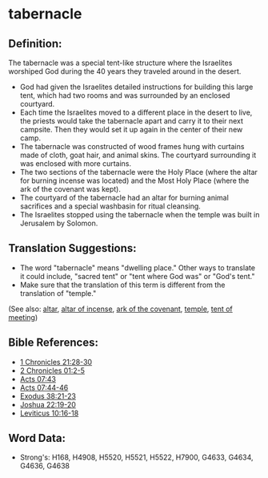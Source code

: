 # tabernacle #

## Definition: ##

The tabernacle was a special tent-like structure where the Israelites worshiped God during the 40 years they traveled around in the desert.

* God had given the Israelites detailed instructions for building this large tent, which had two rooms and was surrounded by an enclosed courtyard.
* Each time the Israelites moved to a different place in the desert to live, the priests would take the tabernacle apart and carry it to their next campsite. Then they would set it up again in the center of their new camp.
* The tabernacle was constructed of wood frames hung with curtains made of cloth, goat hair, and animal skins. The courtyard surrounding it was enclosed with more curtains.
* The two sections of the tabernacle were the Holy Place (where the altar for burning incense was located) and the Most Holy Place (where the ark of the covenant was kept).
* The courtyard of the tabernacle had an altar for burning animal sacrifices and a special washbasin for ritual cleansing.
* The Israelites stopped using the tabernacle when the temple was built in Jerusalem by Solomon.

## Translation Suggestions: ##

* The word "tabernacle" means "dwelling place." Other ways to translate it could include, "sacred tent" or "tent where God was" or "God's tent."
* Make sure that the translation of this term is different from the translation of "temple."

(See also: [altar](../kt/altar.md), [altar of incense](../other/altarofincense.md), [ark of the covenant](../kt/arkofthecovenant.md), [temple](../kt/temple.md), [tent of meeting](../other/tentofmeeting.md))

## Bible References: ##

* [1 Chronicles 21:28-30](rc://en/tn/help/1ch/21/28)
* [2 Chronicles 01:2-5](rc://en/tn/help/2ch/01/02)
* [Acts 07:43](rc://en/tn/help/act/07/43)
* [Acts 07:44-46](rc://en/tn/help/act/07/44)
* [Exodus 38:21-23](rc://en/tn/help/exo/38/21)
* [Joshua 22:19-20](rc://en/tn/help/jos/22/19)
* [Leviticus 10:16-18](rc://en/tn/help/lev/10/16)

## Word Data: ##

* Strong's: H168, H4908, H5520, H5521, H5522, H7900, G4633, G4634, G4636, G4638
